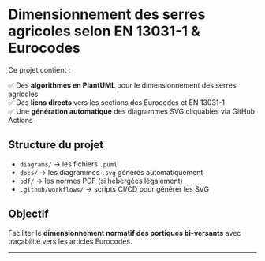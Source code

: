 # Dimensionnement des serres agricoles selon EN 13031-1 & Eurocodes

Ce projet contient :

✅ Des **algorithmes en PlantUML** pour le dimensionnement des serres agricoles  
✅ Des **liens directs** vers les sections des Eurocodes et EN 13031-1  
✅ Une **génération automatique** des diagrammes SVG cliquables via GitHub Actions  

## Structure du projet

- `diagrams/` → les fichiers `.puml`
- `docs/` → les diagrammes `.svg` générés automatiquement
- `pdf/` → les normes PDF (si hébergées légalement)
- `.github/workflows/` → scripts CI/CD pour générer les SVG

## Objectif

Faciliter le **dimensionnement normatif des portiques bi-versants** avec traçabilité vers les articles Eurocodes.

---